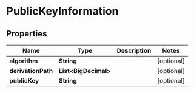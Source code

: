 

# PublicKeyInformation


## Properties

| Name | Type | Description | Notes |
|------------ | ------------- | ------------- | -------------|
|**algorithm** | **String** |  |  [optional] |
|**derivationPath** | **List&lt;BigDecimal&gt;** |  |  [optional] |
|**publicKey** | **String** |  |  [optional] |



